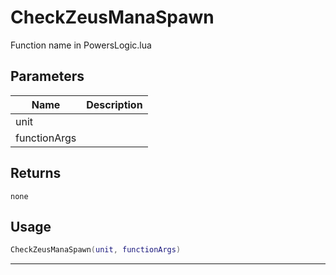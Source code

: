 # CheckZeusManaSpawn

Function name in PowersLogic.lua

## Parameters

| Name         | Description |
| ------------ | ----------- |
| unit         |             |
| functionArgs |             |

## Returns

`none`

## Usage

```lua
CheckZeusManaSpawn(unit, functionArgs)
```

---
